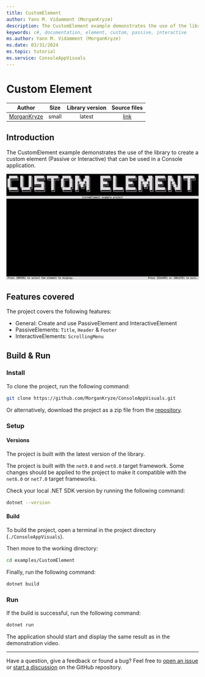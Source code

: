 ```yaml
---
title: CustomElement
author: Yann M. Vidamment (MorganKryze)
description: The CustomElement example demonstrates the use of the library to create a custom element (Passive or Interactive) that can be used in a Console application.
keywords: c#, documentation, element, custom, passive, interactive
ms.author: Yann M. Vidamment (MorganKryze)
ms.date: 03/31/2024
ms.topic: tutorial
ms.service: ConsoleAppVisuals
---
```


# Custom Element

|                    Author                     | Size  | Library version |                                       Source files                                        |
| :-------------------------------------------: | :---: | :-------------: | :---------------------------------------------------------------------------------------: |
| [MorganKryze](https://github.com/MorganKryze) | small |     latest      | [link](https://github.com/MorganKryze/ConsoleAppVisuals/blob/main/examples/CustomElement) |

## Introduction

The CustomElement example demonstrates the use of the library to create a custom element (Passive or Interactive) that can be used in a Console application.

![Demo](../assets/vid/gif/examples/custom_element.gif)

## Features covered

The project covers the following features:

- General: Create and use PassiveElement and InteractiveElement
- PassiveElements: `Title`, `Header` & `Footer`
- InteractiveElements: `ScrollingMenu`

## Build & Run

### Install

To clone the project, run the following command:

```bash
git clone https://github.com/MorganKryze/ConsoleAppVisuals.git
```

Or alternatively, download the project as a zip file from the [repository](https://github.com/MorganKryze/ConsoleAppVisuals).

### Setup

#### Versions

The project is built with the latest version of the library.

The project is built with the `net9.0` and `net8.0` target framework. Some changes should be applied to the project to make it compatible with the `net6.0` or `net7.0` target frameworks.

Check your local .NET SDK version by running the following command:

```bash
dotnet --version
```

#### Build

To build the project, open a terminal in the project directory (`./ConsoleAppVisuals`).

Then move to the working directory:

```bash
cd examples/CustomElement
```

Finally, run the following command:

```bash
dotnet build
```

### Run

If the build is successful, run the following command:

```bash
dotnet run
```

The application should start and display the same result as in the demonstration video.

---

Have a question, give a feedback or found a bug? Feel free to [open an issue](https://github.com/MorganKryze/ConsoleAppVisuals/issues) or [start a discussion](https://github.com/MorganKryze/ConsoleAppVisuals/discussions) on the GitHub repository.
